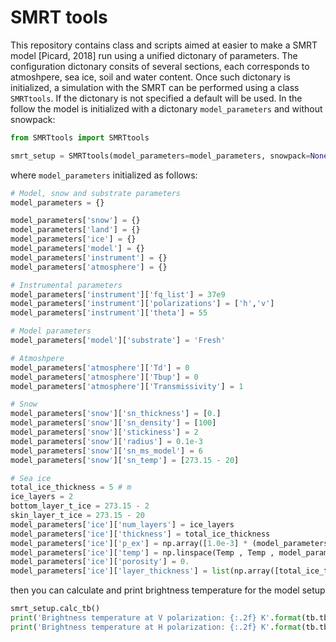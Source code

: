 # SMRT tools

This repository contains class and scripts aimed at easier to make a SMRT model [Picard, 2018] run using a unified dictonary of parameters.
The configuration dictonary consits of several sections, each corresponds to atmoshpere, sea ice, soil and water content.
Once such dictonary is initialized, a simulation with the SMRT can be performed using a class ```SMRTtools```.
If the dictonary is not specified a default will be used. In the follow the model is initialized with a dictonary ``model_parameters`` and without snowpack:

```python
from SMRTtools import SMRTtools

smrt_setup = SMRTtools(model_parameters=model_parameters, snowpack=None)
```

where ```model_parameters``` initialized as follows:

```python
# Model, snow and substrate parameters
model_parameters = {}

model_parameters['snow'] = {}
model_parameters['land'] = {}
model_parameters['ice'] = {}
model_parameters['model'] = {}
model_parameters['instrument'] = {}
model_parameters['atmosphere'] = {}

# Instrumental parameters
model_parameters['instrument']['fq_list'] = 37e9
model_parameters['instrument']['polarizations'] = ['h','v']
model_parameters['instrument']['theta'] = 55

# Model parameters          
model_parameters['model']['substrate'] = 'Fresh'

# Atmoshpere
model_parameters['atmosphere']['Td'] = 0
model_parameters['atmosphere']['Tbup'] = 0
model_parameters['atmosphere']['Transmissivity'] = 1

# Snow
model_parameters['snow']['sn_thickness'] = [0.]
model_parameters['snow']['sn_density'] = [100]
model_parameters['snow']['stickiness'] = 2
model_parameters['snow']['radius'] = 0.1e-3
model_parameters['snow']['sn_ms_model'] = 6
model_parameters['snow']['sn_temp'] = [273.15 - 20]

# Sea ice
total_ice_thickness = 5 # m
ice_layers = 2
bottom_layer_t_ice = 273.15 - 2
skin_layer_t_ice = 273.15 - 20
model_parameters['ice']['num_layers'] = ice_layers
model_parameters['ice']['thickness'] = total_ice_thickness
model_parameters['ice']['p_ex'] = np.array([1.0e-3] * (model_parameters['ice']['num_layers']))
model_parameters['ice']['temp'] = np.linspace(Temp , Temp , model_parameters['ice']['num_layers'])
model_parameters['ice']['porosity'] = 0.
model_parameters['ice']['layer_thickness'] = list(np.array([total_ice_thickness / ice_layers] * ice_layers))

```

then you can calculate and print brightness temperature for the model setup

``` python
smrt_setup.calc_tb()
print('Brightness temperature at V polarization: {:.2f} K'.format(tb.tb.TbV()))
print('Brightness temperature at H polarization: {:.2f} K'.format(tb.tb.TbH()))
```


  